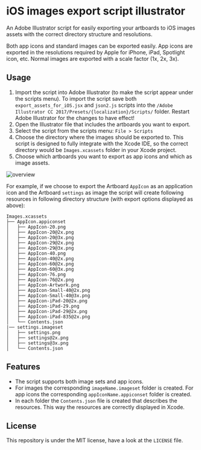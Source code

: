iOS images export script illustrator
===============

An Adobe Illustrator script for easily exporting your artboards to iOS images assets with the correct directory structure and resolutions.

Both app icons and standard images can be exported easily. App icons are exported in the resolutions required by Apple for iPhone, iPad, Spotlight icon, etc. Normal images are exported with a scale factor (1x, 2x, 3x).

Usage
---
1. Import the script into Adobe Illustrator (to make the script appear under the scripts menu). To import the script save both `export_assets_for_iOS.jsx` and `json2.js` scripts into the `/Adobe Illustrator CC 2017/Presets/{localization}/Scripts/` folder. Restart Adobe Illustrator for the changes to have effect!
2. Open the Illustrator file that includes the artboards you want to export.
3. Select the script from the scripts menu: `File > Scripts`
4. Choose the directory where the images should be exported to. This script is designed to fully integrate with the Xcode IDE, so the correct directory would be `Images.xcassets` folder in your Xcode project.
5. Choose which artboards you want to export as app icons and which as image assets.

![overview](https://cloud.githubusercontent.com/assets/5703745/7371387/d7792af4-edc0-11e4-8fec-1f2277314460.png)

For example, if we choose to export the Artboard `AppIcon` as an application icon and the Artboard `settings` as image the script will create following resources in following directory structure (with export options displayed as above):

```
Images.xcassets
├── AppIcon.appiconset
│   ├── AppIcon-20.png
│   ├── AppIcon-20@2x.png
│   ├── AppIcon-20@3x.png
│   ├── AppIcon-29@2x.png
│   ├── AppIcon-29@3x.png
│   ├── AppIcon-40.png
│   ├── AppIcon-40@2x.png
│   ├── AppIcon-60@2x.png
│   ├── AppIcon-60@3x.png
│   ├── AppIcon-76.png
│   ├── AppIcon-76@2x.png
│   ├── AppIcon-Artwork.png
│   ├── AppIcon-Small-40@2x.png
│   ├── AppIcon-Small-40@3x.png
│   ├── AppIcon-iPad-20@2x.png
│   ├── AppIcon-iPad-29.png
│   ├── AppIcon-iPad-29@2x.png
│   ├── AppIcon-iPad-835@2x.png
│   └── Contents.json
|── settings.imageset
│   ├── settings.png
│   ├── settings@2x.png
│   ├── settings@3x.png
│   └── Contents.json
```

Features
---
* The script supports both image sets and app icons.
* For images the corresponding `imageName.imageset` folder is created. For app icons the corresponding `appIconName.appiconset` folder is created.
* In each folder the `Contents.json` file is created that describes the resources. This way the resources are correctly displayed in Xcode.

License
---
This repository is under the MIT license, have a look at the `LICENSE` file.
